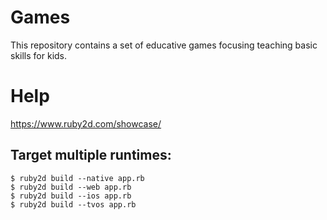 # Games

This repository contains a set of educative games focusing teaching basic skills for kids.



# Help

https://www.ruby2d.com/showcase/

## Target multiple runtimes:
```
$ ruby2d build --native app.rb
$ ruby2d build --web app.rb
$ ruby2d build --ios app.rb
$ ruby2d build --tvos app.rb
```
